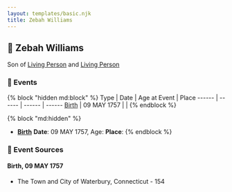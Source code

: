 ```yaml
---
layout: templates/basic.njk
title: Zebah Williams
---
```

## 🔵 Zebah Williams

Son of [Living Person](/people/5/55971024) and [Living Person](/people/6/62871690)

### 📆 Events

{% block "hidden md:block" %}
Type | Date | Age at Event | Place
------ | ------ | ------ | ------
[Birth](#event-event-2) | 09 MAY 1757 |  |
{% endblock %}

{% block "md:hidden" %}
- **[Birth](#event-event-2)**
**Date**: 09 MAY 1757, Age:
**Place**:
{% endblock %}

### 📰 Event Sources

#### <a id="event-event-2"></a> Birth, 09 MAY 1757
* The Town and City of Waterbury, Connecticut  - 154
